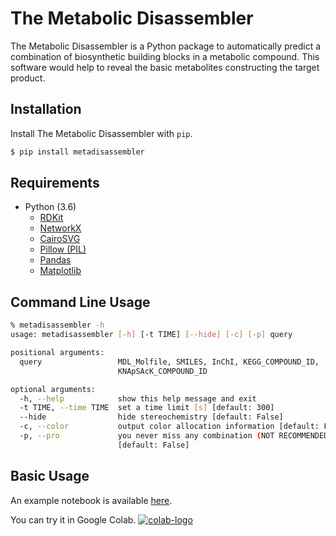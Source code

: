 # The Metabolic Disassembler

The Metabolic Disassembler is a Python package to automatically predict a combination of biosynthetic building blocks in a metabolic compound. This software would help to reveal the basic metabolites constructing the target product.  


## Installation

Install The Metabolic Disassembler with `pip`.  
  
```bash
$ pip install metadisassembler
```

## Requirements

- Python (3.6)
  - [RDKit](https://www.rdkit.org)
  - [NetworkX](https://networkx.github.io/documentation/stable/)
  - [CairoSVG](https://cairosvg.org)
  - [Pillow (PIL)](https://pillow.readthedocs.io/en/stable/)
  - [Pandas](https://pandas.pydata.org)
  - [Matplotlib](https://matplotlib.org)

## Command Line Usage


```bash
% metadisassembler -h
usage: metadisassembler [-h] [-t TIME] [--hide] [-c] [-p] query

positional arguments:
  query                 MDL_Molfile, SMILES, InChI, KEGG_COMPOUND_ID,
                        KNApSAcK_COMPOUND_ID

optional arguments:
  -h, --help            show this help message and exit
  -t TIME, --time TIME  set a time limit [s] [default: 300]
  --hide                hide stereochemistry [default: False]
  -c, --color           output color allocation information [default: False]
  -p, --pro             you never miss any combination (NOT RECOMMENDED).
                        [default: False]
```

## Basic Usage
An example notebook is available [here](https://github.com/the-metabolic-disassembler/metadisassembler/blob/master/jupyter_usecase/basic_usage.ipynb).   
   
You can try it in Google Colab. [![colab-logo](https://colab.research.google.com/assets/colab-badge.svg)](https://colab.research.google.com/github/the-metabolic-disassembler/metadisassembler/blob/master/jupyter_usecase/basic_usage_in_colab.ipynb)
